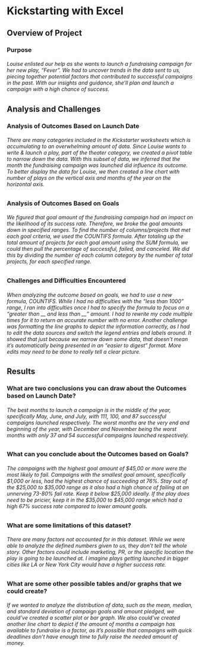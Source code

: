 # Kickstarting with Excel
## Overview of Project
### Purpose
###### Louise enlisted our help as she wants to launch a fundraising campaign for her new play, “Fever”. We had to uncover trends in the data sent to us, piecing together potential factors that contributed to successful campaigns in the past. With our insights and guidance, she’ll plan and launch a campaign with a high chance of success. 
## Analysis and Challenges
### Analysis of Outcomes Based on Launch Date
###### There are many categories included in the Kickstarter worksheets which is accumulating to an overwhelming amount of data. Since Louise wants to write & launch a play, part of the theater category, we created a pivot table to narrow down the data. With this subset of data, we inferred that the month the fundraising campaign was launched did influence its outcome. To better display the data for Louise, we then created a line chart with number of plays on the vertical axis and months of the year on the horizontal axis. 
### Analysis of Outcomes Based on Goals
###### We figured that goal amount of the fundraising campaign had an impact on the likelihood of its success rate. Therefore, we broke the goal amounts down in specified ranges. To find the number of columns/projects that met each goal criteria, we used the COUNTIFS formula. After totaling up the total amount of projects for each goal amount using the SUM formula, we could then pull the percentage of successful, failed, and canceled. We did this by dividing the number of each column category by the number of total projects, for each specified range.
### Challenges and Difficulties Encountered
###### When analyzing the outcome based on goals, we had to use a new formula, COUNTIFS. While I had no difficulties with the “less than 1000” range, I ran into difficulties once I had to specify the formula to focus on a “greater than __ and less than __” amount. I had to rewrite my code multiple times for it to return an accurate number with no error. Another challenge was formatting the line graphs to depict the information correctly, as I had to edit the data sources and switch the legend entries and labels around. It showed that just because we narrow down some data, that doesn’t mean it’s automatically being presented in an “easier to digest” format. More edits may need to be done to really tell a clear picture. 
## Results
### What are two conclusions you can draw about the Outcomes based on Launch Date?
###### The best months to launch a campaign is in the middle of the year, specifically May, June, and July, with 111, 100, and 87 successful campaigns launched respectively. The worst months are the very end and beginning of the year, with December and November being the worst months with only 37 and 54 successful campaigns launched respectively.
### What can you conclude about the Outcomes based on Goals?
###### The campaigns with the highest goal amount of $45,00 or more were the most likely to fail. Campaigns with the smallest goal amount, specifically $1,000 or less, had the highest chance of succeeding at 76%. Stay out of the $25,000 to $35,000 range as it also had a high chance of failing at an unnerving 73-80% fail rate. Keep it below $25,000 ideally. If the play does need to be pricier, keep it in the $35,000 to $45,000 range which had a high 67% success rate compared to lower amount goals. 
### What are some limitations of this dataset?
###### There are many factors not accounted for in this dataset. While we were able to analyze the defined numbers given to us, they don’t tell the whole story. Other factors could include marketing, PR, or the specific location the play is going to be launched at. I imagine plays getting launched in bigger cities like LA or New York City would have a higher success rate.
### What are some other possible tables and/or graphs that we could create?
###### If we wanted to analyze the distribution of data, such as the mean, median, and standard deviation of campaign goals and amount pledged, we could’ve created a scatter plot or bar graph. We also could’ve created another line chart to depict if the amount of months a campaign has available to fundraise is a factor, as it’s possible that campaigns with quick deadlines don’t have enough time to fully raise the needed amount of money.
